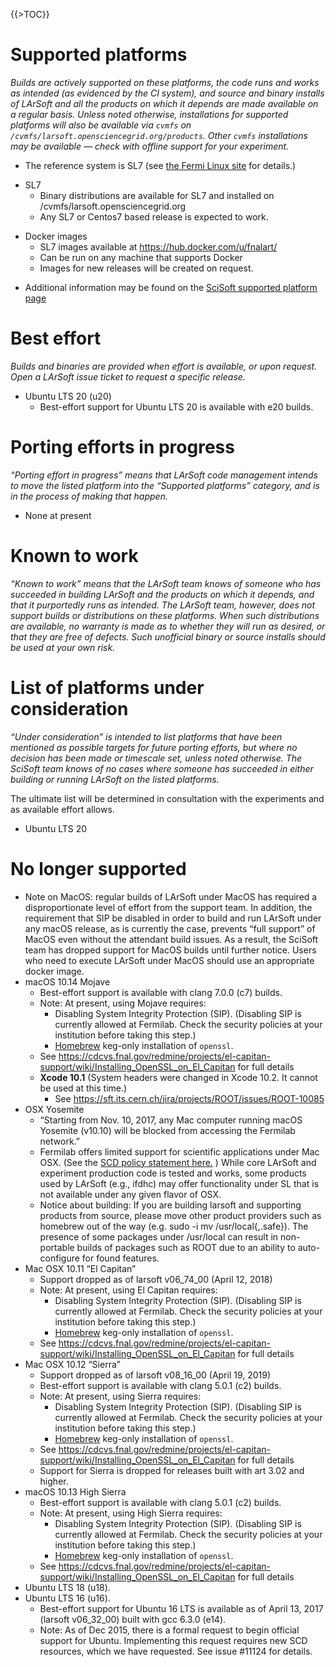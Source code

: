 {{\>TOC}}

# Supported platforms

*Builds are actively supported on these platforms, the code runs and works as intended (as evidenced by the CI system), and source and binary installs of LArSoft and all the products on which it depends are made available on a regular basis. Unless noted otherwise, installations for supported platforms will also be available via `cvmfs` on `/cvmfs/larsoft.opensciencegrid.org/products`. Other `cvmfs` installations may be available — check with offline support for your experiment.*

-   The reference system is SL7 (see [the Fermi Linux site](http://www.scientificlinux.org/at-fermilab/) for details.)

<!-- -->

-   SL7
    -   Binary distributions are available for SL7 and installed on /cvmfs/larsoft.opensciencegrid.org
    -   Any SL7 or Centos7 based release is expected to work.

<!-- -->

-   Docker images
    -   SL7 images available at https://hub.docker.com/u/fnalart/
    -   Can be run on any machine that supports Docker
    -   Images for new releases will be created on request.

<!-- -->

-   Additional information may be found on the [SciSoft supported platform page](https://cdcvs.fnal.gov/redmine/projects/cet-is/wiki/Supported_platforms)

# Best effort

*Builds and binaries are provided when effort is available, or upon request. Open a LArSoft issue ticket to request a specific release.*

-   Ubuntu LTS 20 (u20)
    -   Best-effort support for Ubuntu LTS 20 is available with e20 builds.

# Porting efforts in progress

*“Porting effort in progress” means that LArSoft code management intends to move the listed platform into the “Supported platforms” category, and is in the process of making that happen.*

-   None at present

# Known to work

*“Known to work” means that the LArSoft team knows of someone who has succeeded in building LArSoft and the products on which it depends, and that it purportedly runs as intended. The LArSoft team, however, does not support builds or distributions on these platforms. When such distributions are available, no warranty is made as to whether they will run as desired, or that they are free of defects. Such unofficial binary or source installs should be used at your own risk.*

# List of platforms under consideration

*“Under consideration” is intended to list platforms that have been mentioned as possible targets for future porting efforts, but where no decision has been made or timescale set, unless noted otherwise. The SciSoft team knows of no cases where someone has succeeded in either building or running LArSoft on the listed platforms.*

The ultimate list will be determined in consultation with the experiments and as available effort allows.

-   Ubuntu LTS 20

# No longer supported

-   Note on MacOS: regular builds of LArSoft under MacOS has required a disproportionate level of effort from the support team. In addition, the requirement that SIP be disabled in order to build and run LArSoft under any macOS release, as is currently the case, prevents “full support” of MacOS even without the attendant build issues. As a result, the SciSoft team has dropped support for MacOS builds until further notice. Users who need to execute LArSoft under MacOS should use an appropriate docker image.
-   macOS 10.14 Mojave
    -   Best-effort support is available with clang 7.0.0 (c7) builds.
    -   Note: At present, using Mojave requires:
        -   Disabling System Integrity Protection (SIP). (Disabling SIP is currently allowed at Fermilab. Check the security policies at your institution before taking this step.)
        -   [Homebrew](https://cdcvs.fnal.gov/redmine/projects/cet-is/wiki/Homebrew_keg_only_install_of_openssl) keg-only installation of `openssl`.
    -   See https://cdcvs.fnal.gov/redmine/projects/el-capitan-support/wiki/Installing_OpenSSL_on_El_Capitan for full details
    -   **Xcode 10.1** (System headers were changed in Xcode 10.2. It cannot be used at this time.)
        -   See https://sft.its.cern.ch/jira/projects/ROOT/issues/ROOT-10085
-   OSX Yosemite
    -   “Starting from Nov. 10, 2017, any Mac computer running macOS Yosemite (v10.10) will be blocked from accessing the Fermilab network.”
    -   Fermilab offers limited support for scientific applications under Mac OSX. (See the [SCD policy statement here.](https://cd-docdb.fnal.gov:440/cgi-bin/ShowDocument?docid=5326) ) While core LArSoft and experiment production code is tested and works, some products used by LArSoft (e.g., ifdhc) may offer functionality under SL that is not available under any given flavor of OSX.
    -   Notice about building: If you are building larsoft and supporting products from source, please move other product providers such as homebrew out of the way (e.g. sudo -i mv /usr/local{,.safe}). The presence of some packages under /usr/local can result in non-portable builds of packages such as ROOT due to an ability to auto-configure for found features.
-   Mac OSX 10.11 “El Capitan”
    -   Support dropped as of larsoft v06_74_00 (April 12, 2018)
    -   Note: At present, using El Capitan requires:
        -   Disabling System Integrity Protection (SIP). (Disabling SIP is currently allowed at Fermilab. Check the security policies at your institution before taking this step.)
        -   [Homebrew](https://cdcvs.fnal.gov/redmine/projects/cet-is/wiki/Homebrew_keg_only_install_of_openssl) keg-only installation of `openssl`.
    -   See https://cdcvs.fnal.gov/redmine/projects/el-capitan-support/wiki/Installing_OpenSSL_on_El_Capitan for full details
-   Mac OSX 10.12 “Sierra”
    -   Support dropped as of larsoft v08_16_00 (April 19, 2019)
    -   Best-effort support is available with clang 5.0.1 (c2) builds.
    -   Note: At present, using Sierra requires:
        -   Disabling System Integrity Protection (SIP). (Disabling SIP is currently allowed at Fermilab. Check the security policies at your institution before taking this step.)
        -   [Homebrew](https://cdcvs.fnal.gov/redmine/projects/cet-is/wiki/Homebrew_keg_only_install_of_openssl) keg-only installation of `openssl`.
    -   See https://cdcvs.fnal.gov/redmine/projects/el-capitan-support/wiki/Installing_OpenSSL_on_El_Capitan for full details
    -   Support for Sierra is dropped for releases built with art 3.02 and higher.
-   macOS 10.13 High Sierra
    -   Best-effort support is available with clang 5.0.1 (c2) builds.
    -   Note: At present, using High Sierra requires:
        -   Disabling System Integrity Protection (SIP). (Disabling SIP is currently allowed at Fermilab. Check the security policies at your institution before taking this step.)
        -   [Homebrew](https://cdcvs.fnal.gov/redmine/projects/cet-is/wiki/Homebrew_keg_only_install_of_openssl) keg-only installation of `openssl`.
    -   See https://cdcvs.fnal.gov/redmine/projects/el-capitan-support/wiki/Installing_OpenSSL_on_El_Capitan for full details
-   Ubuntu LTS 18 (u18).
-   Ubuntu LTS 16 (u16).
    -   Best-effort support for Ubuntu 16 LTS is available as of April 13, 2017 (larsoft v06_32_00) built with gcc 6.3.0 (e14).
    -   Note: As of Dec 2015, there is a formal request to begin official support for Ubuntu. Implementing this request requires new SCD resources, which we have requested. See issue \#11124 for details.
